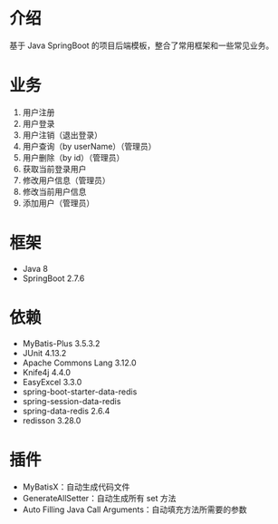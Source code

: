 # 介绍
基于 Java SpringBoot 的项目后端模板，整合了常用框架和一些常见业务。

# 业务
1. 用户注册
2. 用户登录
3. 用户注销（退出登录）
4. 用户查询（by userName）（管理员）
5. 用户删除（by id）（管理员）
6. 获取当前登录用户
7. 修改用户信息（管理员）
8. 修改当前用户信息
9. 添加用户（管理员）

# 框架
- Java 8
- SpringBoot 2.7.6

# 依赖
- MyBatis-Plus 3.5.3.2 
- JUnit 4.13.2
- Apache Commons Lang 3.12.0
- Knife4j 4.4.0
- EasyExcel 3.3.0
- spring-boot-starter-data-redis
- spring-session-data-redis
- spring-data-redis 2.6.4
- redisson 3.28.0

# 插件
- MyBatisX：自动生成代码文件 
- GenerateAllSetter：自动生成所有 set 方法 
- Auto Filling Java Call Arguments：自动填充方法所需要的参数
